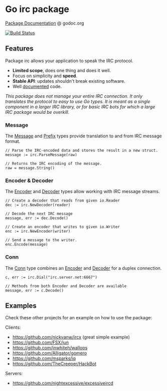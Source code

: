 # Go **irc** package

[Package Documentation][Documentation] @ godoc.org

[![Build Status](https://travis-ci.org/belak/sorcix-irc.svg)](https://travis-ci.org/belak/sorcix-irc)

## Features
Package irc allows your application to speak the IRC protocol.

 - **Limited scope**, does one thing and does it well.
 - Focus on simplicity and **speed**.
 - **Stable API**: updates shouldn't break existing software.
 - Well [documented][Documentation] code.

*This package does not manage your entire IRC connection. It only translates the protocol to easy to use Go types. It is meant as a single component in a larger IRC library, or for basic IRC bots for which a large IRC package would be overkill.*

### Message
The [Message][] and [Prefix][] types provide translation to and from IRC message format.

    // Parse the IRC-encoded data and stores the result in a new struct.
    message := irc.ParseMessage(raw)

    // Returns the IRC encoding of the message.
    raw = message.String()

### Encoder & Decoder
The [Encoder][] and [Decoder][] types allow working with IRC message streams.

    // Create a decoder that reads from given io.Reader
    dec := irc.NewDecoder(reader)

    // Decode the next IRC message
    message, err := dec.Decode()

    // Create an encoder that writes to given io.Writer
    enc := irc.NewEncoder(writer)

    // Send a message to the writer.
    enc.Encode(message)

### Conn
The [Conn][] type combines an [Encoder][] and [Decoder][] for a duplex connection.

    c, err := irc.Dial("irc.server.net:6667")

    // Methods from both Encoder and Decoder are available
    message, err := c.Decode()

## Examples
Check these other projects for an example on how to use the package:

Clients:

 - https://github.com/nickvanw/ircx (great simple example)
 - https://github.com/FSX/jun
 - https://github.com/jnwhiteh/wallops
 - https://github.com/Alligator/gomero
 - https://github.com/msparks/iq
 - https://github.com/TheCreeper/HackBot

Servers:

 - https://github.com/nightexcessive/excessiveircd


[Documentation]: https://godoc.org/github.com/sorcix/irc "Package documentation by Godoc.org"
[Message]: https://godoc.org/github.com/sorcix/irc#Message "Message type documentation"
[Prefix]: https://godoc.org/github.com/sorcix/irc#Prefix "Prefix type documentation"
[Encoder]: https://godoc.org/github.com/sorcix/irc#Encoder "Encoder type documentation"
[Decoder]: https://godoc.org/github.com/sorcix/irc#Decoder "Decoder type documentation"
[Conn]: https://godoc.org/github.com/sorcix/irc#Conn "Conn type documentation"
[RFC1459]: https://tools.ietf.org/html/rfc1459.html "RFC 1459"
